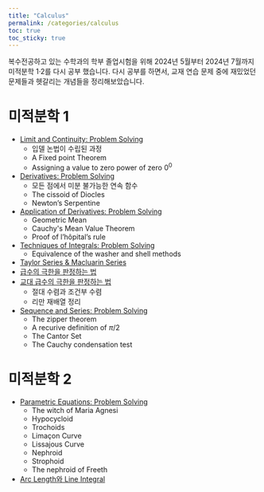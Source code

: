 ```yaml
---
title: "Calculus"
permalink: /categories/calculus
toc: true
toc_sticky: true
---
```


복수전공하고 있는 수학과의 학부 졸업시험을 위해 2024년 5월부터 2024년 7월까지 미적분학 1·2를 다시 공부 했습니다. 다시 공부를 하면서, 교재 연습 문제 중에 재밌었던 문제들과 헷갈리는 개념들을 정리해보았습니다.

# 미적분학 1

- [Limit and Continuity: Problem Solving](/2024/05/01/limit-and-continuity-problem-solving/)
  - 입델 논법이 수립된 과정
  - A Fixed point Theorem
  - Assigning a value to zero power of zero $0^0$
- [Derivatives: Problem Solving](/2024/05/05/derivatives-problem-solving/)
  - 모든 점에서 미분 불가능한 연속 함수
  - The cissoid of Diocles
  - Newton’s Serpentine
- [Application of Derivatives: Problem Solving](/2024/05/20/application-of-derivatives-problem-solving/)
  - Geometric Mean
  - Cauchy's Mean Value Theorem
  - Proof of l’hôpital’s rule
- [Techniques of Integrals: Problem Solving](/2024/05/30/techniques-of-integrals-problem-solving/)
  - Equivalence of the washer and shell methods
- [Taylor Series & Macluarin Series](/2022/10/29/talyor-series-and-maclaurin-series/)
- [급수의 극한을 판정하는 법](/2024/06/08/method-of-determining-the-limit-of-a-series/)
- [교대 급수의 극한을 판정하는 법](/2024/06/08/method-of-determining-the-limit-of-an-alternating-series/)
  - 절대 수렴과 조건부 수렴
  - 리만 재배열 정리
- [Sequence and Series: Problem Solving](/2024/06/08/sequence-and-series-problem-solving/)
  - The zipper theorem
  - A recurive definition of $\pi/2$
  - The Cantor Set
  - The Cauchy condensation test


# 미적분학 2

- [Parametric Equations: Problem Solving](/2024/06/16/parametric-equations-problem-solving/)
  - The witch of Maria Agnesi
  - Hypocycloid
  - Trochoids
  - Limaçon Curve
  - Lissajous Curve
  - Nephroid
  - Strophoid
  - The nephroid of Freeth
- [Arc Length와 Line Integral](/2024/06/30/arc-lenght-and-line-integral/)
